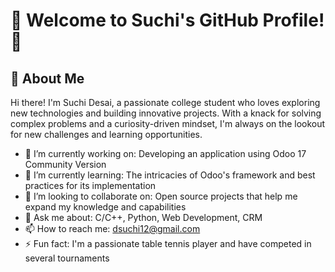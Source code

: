 # 🌟 Welcome to Suchi's GitHub Profile! 🌟


## 🚀 About Me

Hi there! I'm Suchi Desai, a passionate college student who loves exploring new technologies and building innovative projects. With a knack for solving complex problems and 
a curiosity-driven mindset, I'm always on the lookout for new challenges and learning opportunities.

- 🔭 I’m currently working on: Developing an application using Odoo 17 Community Version
- 🌱 I’m currently learning: The intricacies of Odoo's framework and best practices for its implementation
- 👯 I’m looking to collaborate on: Open source projects that help me expand my knowledge and capabilities
- 💬 Ask me about: C/C++, Python, Web Development, CRM
- 📫 How to reach me: dsuchi12@gmail.com
- ⚡ Fun fact: I'm a passionate table tennis player and have competed in several tournaments

<!---
suxhi03/suxhi03 is a ✨ special ✨ repository because its `README.md` (this file) appears on your GitHub profile.
You can click the Preview link to take a look at your changes.
--->

